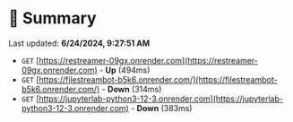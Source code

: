 # 📖 Summary
Last updated: **6/24/2024, 9:27:51 AM**

- `GET` [https://restreamer-09gx.onrender.com](https://restreamer-09gx.onrender.com) - **Up** (494ms)
- `GET` [https://filestreambot-b5k6.onrender.com/](https://filestreambot-b5k6.onrender.com/) - **Down** (314ms)
- `GET` [https://jupyterlab-python3-12-3.onrender.com](https://jupyterlab-python3-12-3.onrender.com) - **Down** (383ms)
